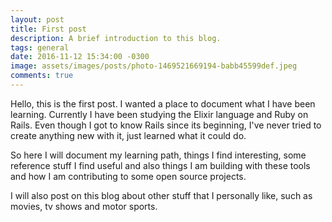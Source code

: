 ```yaml
---
layout: post
title: First post
description: A brief introduction to this blog.
tags: general
date: 2016-11-12 15:34:00 -0300
image: assets/images/posts/photo-1469521669194-babb45599def.jpeg
comments: true
---
```

Hello, this is the first post. I wanted a place to document what I have been learning. Currently I have been studying the Elixir language and Ruby on Rails. Even though I got to know Rails since its beginning, I've never tried to create anything new with it, just learned what it could do.

So here I will document my learning path, things I find interesting, some reference stuff I find useful and also things I am building with these tools and how I am contributing to some open source projects.

I will also post on this blog about other stuff that I personally like, such as movies, tv shows and motor sports.
